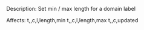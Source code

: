 Description: Set min / max length for a domain label

Affects:
t,<DOMAINID>,c,l,length,min
t,<DOMAINID>,c,l,length,max
t,<DOMAINID>,c,updated
